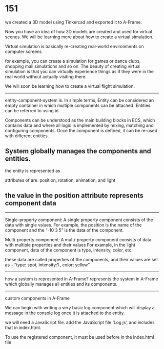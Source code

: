 # 151

we created a 3D model using Tinkercad and exported it to A-Frame.


 Now you have an idea of how 3D models are created and used for virtual scenes. We will be learning more about how to create a virtual simulation.
 
 
 Virtual simulation is basically re-creating real-world environments on computer screens
 
 
 for example, you can create a simulation for games or dance clubs, shopping mall simulations and so on.
The beauty of creating virtual simulation is that you can virtually experience things as if they were in the real world without actually visiting there.

We will soon be learning how to create a virtual flight simulation.

-------------------------
entity-component-system is.
In simple terms, 
Entity can be considered an empty container in which multiple components can be attached. 
Entities can be referred to using id.

Components can be understood as the main building blocks in ECS, which contains data and where all logic is implemented by mixing, matching and configuring components.
Once the component is defined, it can be re-used with different entities.



System globally manages the components and entities.
----------------------------------
the entity is represented as <a-entity></a-entity>

attributes of <a-entity> are:
position, rotation, animation, and light
  
 the value in the position attribute represents component data
---------------------------------
  
  
-------------------------------
Single-property component:
A single property component consists of the data with single values.
For example, the position is the name of the component and the “-10 3 5” is the data of the component.


Multi-property component:
A multi-property component consists of data with multiple properties and their values
For example, in the light component, data of the component is type, intensity, color, etc.


these data are called properties of the components, and their values are set as -
“type: spot, intensity:1 , color: yellow”

-----------------------------------
  
  
  how a system is represented in A-Frame?
<a-scene> represents the system in A-Frame which globally manages all entities and its components.
  
  --------------------
   custom components in A-Frame
  
  
  We can begin with writing a very basic log component which will display a message in the console log once it is attached to the entity.
  
  we will need a JavaScript file.
 add the JavaScript file ‘Log.js’, and includes that in index.html.
  
  
  To use the registered component, it must be used before <a-scene> in the index.html file
  


 

